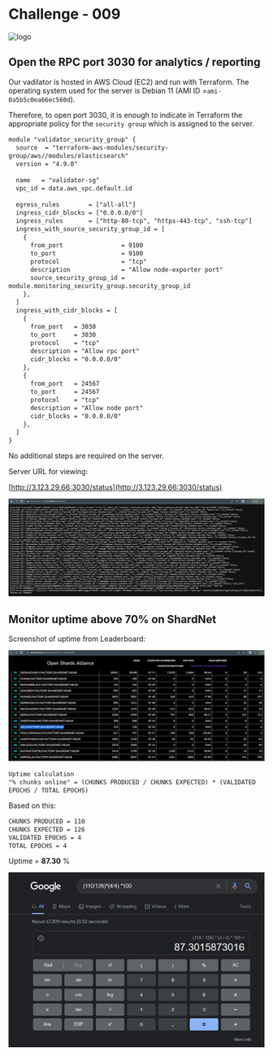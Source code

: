 # Challenge - 009
![logo](https://clutchco-static.s3.amazonaws.com/s3fs-public/logos/f6c6bbce275df2b17b9f93614e5d4a9a.png?VersionId=UIElRv4d9sdz1zf_yyHVozLKMMU7C.YF)
## Open the RPC port 3030 for analytics / reporting

Our vadilator is hosted in AWS Cloud (EC2) and run with Terraform. The operating system used for the server is Debian 11 (AMI ID =```ami-0a5b5c0ea66ec560d```).

Therefore, to open port 3030, it is enough to indicate in Terraform the appropriate policy for the ``security group`` which is assigned to the server.


```
module "validator_security_group" {
  source  = "terraform-aws-modules/security-group/aws//modules/elasticsearch"
  version = "4.9.0"

  name   = "validator-sg"
  vpc_id = data.aws_vpc.default.id

  egress_rules        = ["all-all"]
  ingress_cidr_blocks = ["0.0.0.0/0"]
  ingress_rules       = ["http-80-tcp", "https-443-tcp", "ssh-tcp"]
  ingress_with_source_security_group_id = [
    {
      from_port                = 9100
      to_port                  = 9100
      protocol                 = "tcp"
      description              = "Allow node-exporter port"
      source_security_group_id = module.monitoring_security_group.security_group_id
    },
  ]
  ingress_with_cidr_blocks = [
    {
      from_port   = 3030
      to_port     = 3030
      protocol    = "tcp"
      description = "Allow rpc port"
      cidr_blocks = "0.0.0.0/0"
    },
    {
      from_port   = 24567
      to_port     = 24567
      protocol    = "tcp"
      description = "Allow node port"
      cidr_blocks = "0.0.0.0/0"
    },
  ]
}
```
No additional steps are required on the server.

Server URL for viewing:

[http://3.123.29.66:3030/status](http://3.123.29.66:3030/status)

![img10](https://github.com/inc4/shardnet-ops/blob/f4a62ccd5be52da40f3581f8d1466e8847d3a5c5/challenges/img/img10.png)

## Monitor uptime above 70% on ShardNet

Screenshot of uptime from Leaderboard:

![img10](https://github.com/inc4/shardnet-ops/blob/f4a62ccd5be52da40f3581f8d1466e8847d3a5c5/challenges/img/img11.png)

```
Uptime calculation
"% chunks online" = (CHUNKS PRODUCED / CHUNKS EXPECTED) * (VALIDATED EPOCHS / TOTAL EPOCHS)
```
Based on this:
```
CHUNKS PRODUCED = 110
CHUNKS EXPECTED = 126
VALIDATED EPOCHS = 4
TOTAL EPOCHS = 4
```
Uptime = **87.30** %

![img12](https://github.com/inc4/shardnet-ops/blob/075cf2e345c32d146b51121a7f573020d098f5af/challenges/img/img12.png)
